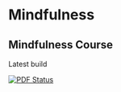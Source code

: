 # Mindfulness

## Mindfulness Course

Latest build

[![PDF Status](https://www.sharelatex.com/github/repos/joejcollins/Mindfulness/builds/latest/badge.svg)](https://www.sharelatex.com/github/repos/joejcollins/Mindfulness/builds/latest/output.pdf)

